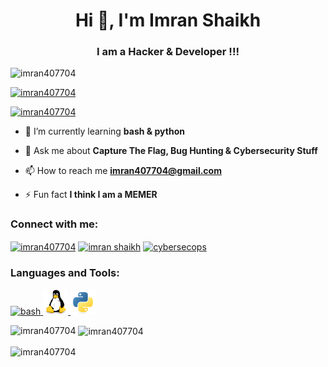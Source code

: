 <h1 align="center">Hi 👋, I'm Imran Shaikh</h1>
<h3 align="center">I am a Hacker & Developer !!!</h3>

<p align="left"> <img src="https://komarev.com/ghpvc/?username=imran407704&label=Profile%20views&color=0e75b6&style=flat" alt="imran407704" /> </p>

<p align="left"> <a href="https://github.com/ryo-ma/github-profile-trophy"><img src="https://github-profile-trophy.vercel.app/?username=imran407704" alt="imran407704" /></a> </p>

<p align="left"> <a href="https://twitter.com/imran407704" target="blank"><img src="https://img.shields.io/twitter/follow/imran407704?logo=twitter&style=for-the-badge" alt="imran407704" /></a> </p>

- 🌱 I’m currently learning **bash & python**

- 💬 Ask me about **Capture The Flag, Bug Hunting & Cybersecurity Stuff**

- 📫 How to reach me **imran407704@gmail.com**

- ⚡ Fun fact **I think I am a MEMER**

<h3 align="left">Connect with me:</h3>
<p align="left">
<a href="https://twitter.com/imran407704" target="blank"><img align="center" src="https://raw.githubusercontent.com/rahuldkjain/github-profile-readme-generator/master/src/images/icons/Social/twitter.svg" alt="imran407704" height="30" width="40" /></a>
<a href="https://linkedin.com/in/imran shaikh" target="blank"><img align="center" src="https://raw.githubusercontent.com/rahuldkjain/github-profile-readme-generator/master/src/images/icons/Social/linked-in-alt.svg" alt="imran shaikh" height="30" width="40" /></a>
<a href="https://www.youtube.com/c/cybersecops" target="blank"><img align="center" src="https://raw.githubusercontent.com/rahuldkjain/github-profile-readme-generator/master/src/images/icons/Social/youtube.svg" alt="cybersecops" height="30" width="40" /></a>
</p>

<h3 align="left">Languages and Tools:</h3>
<p align="left"> <a href="https://www.gnu.org/software/bash/" target="_blank" rel="noreferrer"> <img src="https://www.vectorlogo.zone/logos/gnu_bash/gnu_bash-icon.svg" alt="bash" width="40" height="40"/> </a> <a href="https://www.linux.org/" target="_blank" rel="noreferrer"> <img src="https://raw.githubusercontent.com/devicons/devicon/master/icons/linux/linux-original.svg" alt="linux" width="40" height="40"/> </a> <a href="https://www.python.org" target="_blank" rel="noreferrer"> <img src="https://raw.githubusercontent.com/devicons/devicon/master/icons/python/python-original.svg" alt="python" width="40" height="40"/> </a> </p>

<p><img align="left" src="https://github-readme-stats.vercel.app/api/top-langs?username=imran407704&show_icons=true&locale=en&layout=compact" alt="imran407704" /></p>

<p>&nbsp;<img align="center" src="https://github-readme-stats.vercel.app/api?username=imran407704&show_icons=true&locale=en" alt="imran407704" /></p>

<p><img align="center" src="https://github-readme-streak-stats.herokuapp.com/?user=imran407704&" alt="imran407704" /></p>
